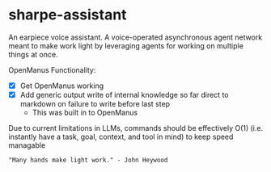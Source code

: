 # sharpe-assistant
An earpiece voice assistant. A voice-operated asynchronous agent network meant to make work light by leveraging agents for working on multiple things at once.

OpenManus Functionality:
- [X] Get OpenManus working 
- [X] Add generic output write of internal knowledge so far direct to markdown on failure to write before last step 
    - This was built in to OpenManus 

Due to current limitations in LLMs, commands should be effectively O(1) (i.e. instantly have a task, goal, context, and tool in mind) to keep speed managable

```"Many hands make light work." - John Heywood```